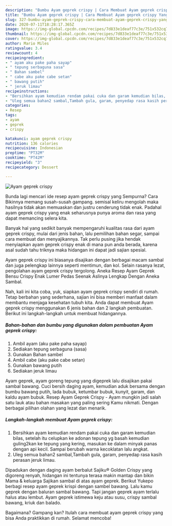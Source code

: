 ```yaml
---
description: "Bumbu Ayam geprek crispy | Cara Membuat Ayam geprek crispy Yang Lezat Sekali"
title: "Bumbu Ayam geprek crispy | Cara Membuat Ayam geprek crispy Yang Lezat Sekali"
slug: 327-bumbu-ayam-geprek-crispy-cara-membuat-ayam-geprek-crispy-yang-lezat-sekali
date: 2020-07-11T18:28:17.365Z
image: https://img-global.cpcdn.com/recipes/7d833e1deaf77c3e/751x532cq70/ayam-geprek-crispy-foto-resep-utama.jpg
thumbnail: https://img-global.cpcdn.com/recipes/7d833e1deaf77c3e/751x532cq70/ayam-geprek-crispy-foto-resep-utama.jpg
cover: https://img-global.cpcdn.com/recipes/7d833e1deaf77c3e/751x532cq70/ayam-geprek-crispy-foto-resep-utama.jpg
author: Mario Miles
ratingvalue: 3.4
reviewcount: 4
recipeingredient:
- " ayam aku pake paha sayap"
- " tepung serbaguna sasa"
- " Bahan sambel"
- " cabe aku pake cabe setan"
- " bawang putih"
- " jeruk limau"
recipeinstructions:
- "Bersihkan ayam kemudian rendam pakai cuka dan garam kemudian bilas, setelah itu celupkan ke adonan tepung yg basah kemudian guling2kan ke tepung yang kering, masukan ke dalam minyak panas dengan api kecil. Sampai berubah warna kecoklatan lalu angkat."
- "Uleg semua bahan2 sambal,Tambah gula, garam, penyedap rasa kasih perasan jeruk limau."
categories:
- Resep
tags:
- ayam
- geprek
- crispy

katakunci: ayam geprek crispy 
nutrition: 136 calories
recipecuisine: Indonesian
preptime: "PT32M"
cooktime: "PT42M"
recipeyield: "3"
recipecategory: Dessert

---
```



![Ayam geprek crispy](https://img-global.cpcdn.com/recipes/7d833e1deaf77c3e/751x532cq70/ayam-geprek-crispy-foto-resep-utama.jpg)

Bunda lagi mencari ide resep ayam geprek crispy yang Sempurna? Cara Bikinnya memang susah-susah gampang. semisal keliru mengolah maka hasilnya tidak akan memuaskan dan justru cenderung tidak enak. Padahal ayam geprek crispy yang enak seharusnya punya aroma dan rasa yang dapat memancing selera kita.

Banyak hal yang sedikit banyak mempengaruhi kualitas rasa dari ayam geprek crispy, mulai dari jenis bahan, lalu pemilihan bahan segar, sampai cara membuat dan menyajikannya. Tak perlu pusing jika hendak menyiapkan ayam geprek crispy enak di mana pun anda berada, karena asal sudah tahu triknya maka hidangan ini dapat jadi sajian spesial.

Ayam geprek crispy ini biasanya disajikan dengan berbagai macam sambal dan juga pelengkap lainnya seperti mentimun, dan kol. Selain rasanya lezat, pengolahan ayam geprek crispy tergolong. Aneka Resep Ayam Geprek Bensu Crispy Enak Lumer Pedas Seenak Aslinya Lengkap Dengan Aneka Sambal.


Nah, kali ini kita coba, yuk, siapkan ayam geprek crispy sendiri di rumah. Tetap berbahan yang sederhana, sajian ini bisa memberi manfaat dalam membantu menjaga kesehatan tubuh kita. Anda dapat membuat Ayam geprek crispy menggunakan 6 jenis bahan dan 2 langkah pembuatan. Berikut ini langkah-langkah untuk membuat hidangannya.

<!--inarticleads1-->

##### Bahan-bahan dan bumbu yang digunakan dalam pembuatan Ayam geprek crispy:

1. Ambil  ayam (aku pake paha sayap)
1. Sediakan  tepung serbaguna (sasa)
1. Gunakan  Bahan sambel
1. Ambil  cabe (aku pake cabe setan)
1. Gunakan  bawang putih
1. Sediakan  jeruk limau


Ayam geprek, ayam goreng tepung yang digeprek lalu disajikan pakai sambal bawang. Cuci bersih daging ayam, kemudian aduk bersama dengan bumbu bawang putih, lada bubuk, ketumbar bubuk, kunyit, garam, dan kaldu ayam bubuk. Resep Ayam Geprek Crispy - Ayam mungkin jadi salah satu lauk atau bahan masakan yang paling sering Kamu nikmati. Dengan berbagai pilihan olahan yang lezat dan menarik. 

<!--inarticleads2-->

##### Langkah-langkah membuat Ayam geprek crispy:

1. Bersihkan ayam kemudian rendam pakai cuka dan garam kemudian bilas, setelah itu celupkan ke adonan tepung yg basah kemudian guling2kan ke tepung yang kering, masukan ke dalam minyak panas dengan api kecil. Sampai berubah warna kecoklatan lalu angkat.
1. Uleg semua bahan2 sambal,Tambah gula, garam, penyedap rasa kasih perasan jeruk limau.


Dipadukan dengan daging ayam berbalut Sajiku® Golden Crispy yang digoreng renyah, hidangan ini tentunya terasa makin mantap dan bikin Mama &amp; keluarga Sajikan sambal di atas ayam geprek. Berikut Yukepo berbagi resep ayam geprek krispi dengan sambel bawang. Lalu kamu geprek dengan baluran sambal bawang. Tapi jangan geprek ayam terlalu halus atau lembut. Ayam geprek istimewa keju atau susu, crispy sambal bawang, kriuk dan balado. 

Bagaimana? Gampang kan? Itulah cara membuat ayam geprek crispy yang bisa Anda praktikkan di rumah. Selamat mencoba!
